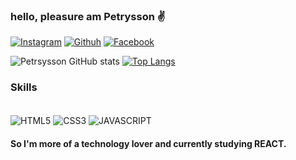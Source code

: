 ### hello, pleasure am Petrysson ✌️
[![Instagram](https://img.shields.io/badge/Instagram-E4405F?style=for-the-badge&logo=instagram&logoColor=white)](https://www.instagram.com/r.petrysson)
[![Githuh](https://img.shields.io/badge/GitHub-100000?style=for-the-badge&logo=github&logoColor=white)](https://github.com/Petrysson)
[![Facebook](https://img.shields.io/badge/Facebook-1877F2?style=for-the-badge&logo=facebook&logoColor=white)](https://www.facebook.com/petrysson.silva.7)

![Petrsysson GitHub stats](https://github-readme-stats.vercel.app/api?username=Petrysson&show_icons=true&theme=tokyonight)
[![Top Langs](https://github-readme-stats.vercel.app/api/top-langs/?username=Petrysson&layout=Demo)](https://github.com/anuraghazra/github-readme-stats)

### Skills

<div style="display: inline_block"><br/>
  <img align="center" alt="HTML5" src="https://img.shields.io/badge/HTML5-E34F26?style=for-the-badge&logo=html5&logoColor=white" />
  <img align="center" alt="CSS3" src="https://img.shields.io/badge/CSS3-1572B6?style=for-the-badge&logo=css3&logoColor=white" />
  <img align="center" alt="JAVASCRIPT" src="https://img.shields.io/badge/JavaScript-323330?style=for-the-badge&logo=javascript&logoColor=F7DF1E" />
</div>  

#### So I'm more of a technology lover and currently studying REACT.

